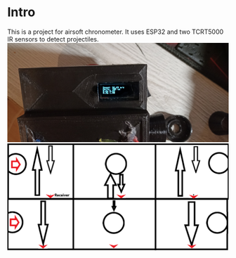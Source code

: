 # Intro
This is a project for airsoft chronometer. It uses ESP32 and two TCRT5000 IR sensors to detect projectiles.
![Device Photo](IMG_20240621_171736.jpg)
![Operation Principle](Operation.png)
